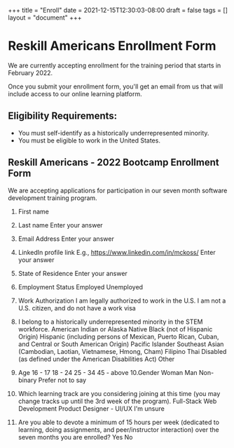 +++
title = "Enroll"
date = 2021-12-15T12:30:03-08:00
draft = false
tags = []
layout = "document"
+++

# Reskill Americans Enrollment Form

We are currently accepting enrollment for the training period that starts in February 2022.

Once you submit your enrollment form, you'll get an email from us that will include access to our online learning platform.

## Eligibility Requirements:

- You must self-identify as a historically underrepresented minority.
- You must be eligible to work in the United States.

## Reskill Americans - 2022 Bootcamp Enrollment Form

We are accepting applications for participation in our seven month software development training program.


1. First name

2. Last name
  Enter your answer

3. Email Address
Enter your answer

4. LinkedIn profile link
E.g., https://www.linkedin.com/in/mckoss/
Enter your answer

5. State of Residence
Enter your answer

6. Employment Status
Employed
Unemployed

7. Work Authorization
I am legally authorized to work in the U.S.
I am not a U.S. citizen, and do not have a work visa

8. I belong to a historically underrepresented minority in the STEM workforce.
American Indian or Alaska Native
Black (not of Hispanic Origin)
Hispanic (including persons of Mexican, Puerto Rican, Cuban, and Central or South American Origin)
Pacific Islander
Southeast Asian (Cambodian, Laotian, Vietnamese, Hmong, Cham)
Filipino
Thai
Disabled (as defined under the American Disabilities Act)
Other

9.  Age
16 - 17
18 - 24
25 - 34
45 - above
10.Gender
Woman
Man
Non-binary
Prefer not to say

11.  Which learning track are you considering joining at this time (you may change tracks up until the 3rd week of the program).
Full-Stack Web Development
Product Designer - UI/UX
I'm unsure

12. Are you able to devote a minimum of 15 hours per week (dedicated to learning, doing assignments, and peer/instructor interaction) over the seven months you are enrolled?
Yes
No
